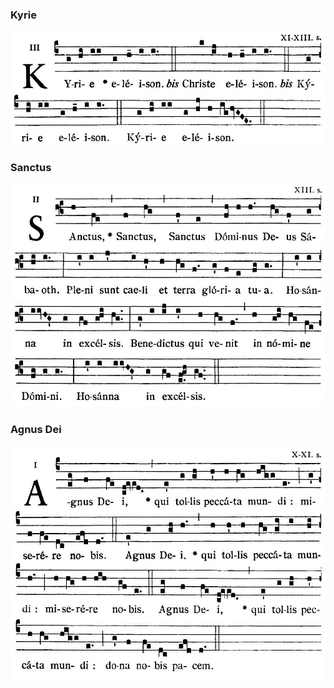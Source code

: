 ### Kyrie

![](images/mass-xvi-kyrie.jpg)

### Sanctus

![](images/mass-xvi-sanctus.jpg)

### Agnus Dei

![](images/mass-xvi-agnus.jpg)
